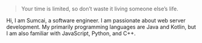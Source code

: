 > Your time is limited, so don’t waste it living someone else’s life. 

Hi, I am Sumcai, a software engineer. I am passionate about web server development. My primarily programming languages are Java and Kotlin, but I am also familiar with JavaScript, Python, and C++.
